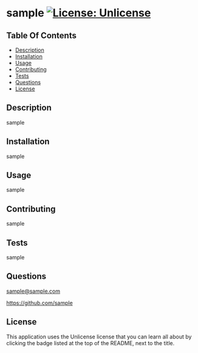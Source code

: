 # sample            [![License: Unlicense](https://img.shields.io/badge/license-Unlicense-blue.svg)](http://unlicense.org/)

## Table Of Contents

- [Description](#Description)
- [Installation](#Installation)
- [Usage](#Usage)
- [Contributing](#Contributing)
- [Tests](#Tests)
- [Questions](#Questions)
- [License](#License)

## Description

sample

## Installation

sample

## Usage

sample

## Contributing

sample

## Tests

sample

## Questions

sample@sample.com

https://github.com/sample

## License

This application uses the Unlicense license that you can learn all about by clicking the badge listed at the top of the README, next to the title.
